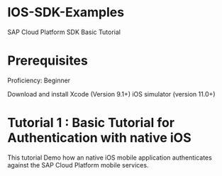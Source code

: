 # IOS-SDK-Examples
SAP Cloud Platform SDK Basic Tutorial 

# Prerequisites
Proficiency: Beginner

Download and install Xcode (Version 9.1+)
iOS simulator (version 11.0+) 

# Tutorial 1 : Basic Tutorial for Authentication with native iOS 
This tutorial Demo how an native iOS mobile application authenticates against the SAP Cloud Platform mobile services. 
